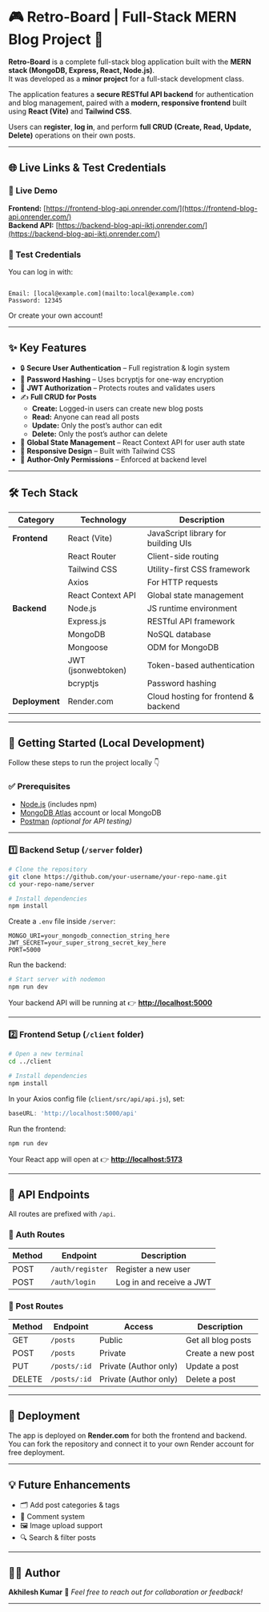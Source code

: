 
# 🎮 Retro-Board | Full-Stack MERN Blog Project 🚀

**Retro-Board** is a complete full-stack blog application built with the **MERN stack (MongoDB, Express, React, Node.js)**.  
It was developed as a **minor project** for a full-stack development class.

The application features a **secure RESTful API backend** for authentication and blog management, paired with a **modern, responsive frontend** built using **React (Vite)** and **Tailwind CSS**.  

Users can **register**, **log in**, and perform **full CRUD (Create, Read, Update, Delete)** operations on their own posts.

---

## 🌐 Live Links & Test Credentials

### 🔗 Live Demo  
**Frontend:** [https://frontend-blog-api.onrender.com/](https://frontend-blog-api.onrender.com/)  
**Backend API:** [https://backend-blog-api-iktj.onrender.com/](https://backend-blog-api-iktj.onrender.com/)

### 🧪 Test Credentials
You can log in with:
```

Email: [local@example.com](mailto:local@example.com)
Password: 12345

````

Or create your own account!

---

## ✨ Key Features

- 🔒 **Secure User Authentication** – Full registration & login system  
- 🧂 **Password Hashing** – Uses bcryptjs for one-way encryption  
- 🪪 **JWT Authorization** – Protects routes and validates users  
- ✍️ **Full CRUD for Posts**  
  - **Create:** Logged-in users can create new blog posts  
  - **Read:** Anyone can read all posts  
  - **Update:** Only the post’s author can edit  
  - **Delete:** Only the post’s author can delete  
- 🧠 **Global State Management** – React Context API for user auth state  
- 📱 **Responsive Design** – Built with Tailwind CSS  
- 🧍 **Author-Only Permissions** – Enforced at backend level  

---

## 🛠️ Tech Stack

| Category | Technology | Description |
|-----------|-------------|-------------|
| **Frontend** | React (Vite) | JavaScript library for building UIs |
|  | React Router | Client-side routing |
|  | Tailwind CSS | Utility-first CSS framework |
|  | Axios | For HTTP requests |
|  | React Context API | Global state management |
| **Backend** | Node.js | JS runtime environment |
|  | Express.js | RESTful API framework |
|  | MongoDB | NoSQL database |
|  | Mongoose | ODM for MongoDB |
|  | JWT (jsonwebtoken) | Token-based authentication |
|  | bcryptjs | Password hashing |
| **Deployment** | Render.com | Cloud hosting for frontend & backend |

---

## 🏁 Getting Started (Local Development)

Follow these steps to run the project locally 👇

### ✅ Prerequisites
- [Node.js](https://nodejs.org/) (includes npm)
- [MongoDB Atlas](https://www.mongodb.com/atlas) account or local MongoDB
- [Postman](https://www.postman.com/) *(optional for API testing)*

---

### 1️⃣ Backend Setup (`/server` folder)

```bash
# Clone the repository
git clone https://github.com/your-username/your-repo-name.git
cd your-repo-name/server

# Install dependencies
npm install
````

Create a `.env` file inside `/server`:

```env
MONGO_URI=your_mongodb_connection_string_here
JWT_SECRET=your_super_strong_secret_key_here
PORT=5000
```

Run the backend:

```bash
# Start server with nodemon
npm run dev
```

Your backend API will be running at 👉 **[http://localhost:5000](http://localhost:5000)**

---

### 2️⃣ Frontend Setup (`/client` folder)

```bash
# Open a new terminal
cd ../client

# Install dependencies
npm install
```

In your Axios config file (`client/src/api/api.js`), set:

```js
baseURL: 'http://localhost:5000/api'
```

Run the frontend:

```bash
npm run dev
```

Your React app will open at 👉 **[http://localhost:5173](http://localhost:5173)**

---

## 📖 API Endpoints

All routes are prefixed with `/api`.

### 🔐 Auth Routes

| Method | Endpoint         | Description              |
| ------ | ---------------- | ------------------------ |
| POST   | `/auth/register` | Register a new user      |
| POST   | `/auth/login`    | Log in and receive a JWT |

### 📝 Post Routes

| Method | Endpoint     | Access                | Description        |
| ------ | ------------ | --------------------- | ------------------ |
| GET    | `/posts`     | Public                | Get all blog posts |
| POST   | `/posts`     | Private               | Create a new post  |
| PUT    | `/posts/:id` | Private (Author only) | Update a post      |
| DELETE | `/posts/:id` | Private (Author only) | Delete a post      |

---

## 💾 Deployment

The app is deployed on **Render.com** for both the frontend and backend.
You can fork the repository and connect it to your own Render account for free deployment.

---

## 💡 Future Enhancements

* 🗂️ Add post categories & tags
* 💬 Comment system
* 🖼️ Image upload support
* 🔍 Search & filter posts

---

## 🧑‍💻 Author

**Akhilesh Kumar**
📧 *Feel free to reach out for collaboration or feedback!*

---



